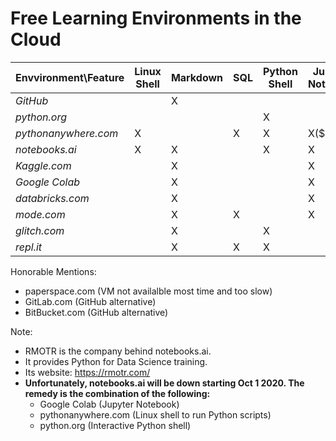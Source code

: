 # Free Learning Environments in the Cloud
 
Envvironment\Feature  | Linux Shell|  Markdown |   SQL |  Python Shell |  Jupyter Notebook |  Big Data (PySpark) |  Web  | Polyglot
---                   | ---        | ---       |   --- | ---           |         ---       | ---                 |   --- | ---
*GitHub*              |            |     X     |       |               |                   |                     |       | 
*python.org*          |            |           |       |    X          |                   |                     |       | 
*pythonanywhere.com*  |      X     |           |  X    |    X          |         X($)      |                     |   X   | 
*notebooks.ai*        |      X     |     X     |       |    X          |         X         |                     |   X   | 
*Kaggle.com*          |            |     X     |       |               |         X         |                     |       | 
*Google Colab*        |            |     X     |       |               |         X         |           X         |       | 
*databricks.com*      |            |     X     |       |               |         X         |           X         |       | 
*mode.com*            |            |     X     |   X   |               |         X         |                     |       | 
*glitch.com*          |            |     X     |       |          X    |                   |                     |   X   | 
*repl.it*             |            |     X     |   X   |          X    |                   |                     |       |    X

 
Honorable Mentions:
- paperspace.com (VM not availalble most time and too slow)
- GitLab.com (GitHub alternative)
- BitBucket.com (GitHub alternative)

Note: 
- RMOTR is the company behind notebooks.ai. 
- It provides Python for Data Science training. 
- Its website: https://rmotr.com/
- **Unfortunately, notebooks.ai will be down starting Oct 1 2020. The remedy is the combination of the following:**
    - Google Colab (Jupyter Notebook)
    - pythonanywhere.com (Linux shell to run Python scripts)
    - python.org (Interactive Python shell)  
    
